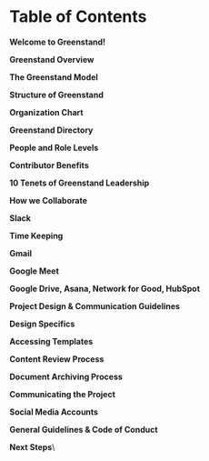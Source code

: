 # Table of Contents

**Welcome to Greenstand!**&#x20;

**Greenstand Overview**

**The Greenstand Model**

**Structure of Greenstand**

**Organization Chart**

**Greenstand Directory**

**People and Role Levels**&#x20;

**Contributor Benefits**&#x20;

**10 Tenets of Greenstand Leadership**&#x20;

**How we Collaborate**&#x20;

**Slack**&#x20;

**Time Keeping**

**Gmail**&#x20;

**Google Meet**&#x20;

**Google Drive, Asana, Network for Good, HubSpot**&#x20;

**Project Design & Communication Guidelines**

**Design Specifics**&#x20;

**Accessing Templates**&#x20;

**Content Review Process**&#x20;

**Document Archiving Process**&#x20;

**Communicating the Project**

**Social Media Accounts**&#x20;

**General Guidelines & Code of Conduct**&#x20;

**Next Steps**\
